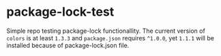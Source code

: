 # package-lock-test

Simple repo testing package-lock functionallity. The current version of `colors` is at least `1.3.3` and `package.json` requires `^1.0.0`, 
yet `1.1.1` will be installed because of package-lock.json file.
